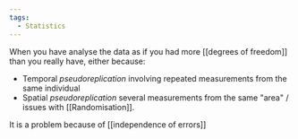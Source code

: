 ```yaml
---
tags:
  - Statistics
---
```

When you have analyse the data as if you had more [[degrees of freedom]] than you really have, either because:

- Temporal *pseudoreplication* involving repeated measurements from the same individual
- Spatial *pseudoreplication* several measurements from the same "area" / issues with [[Randomisation]].

It is a problem because of [[independence of errors]]